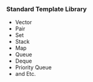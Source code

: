 ### Standard Template Library
- Vector
- Pair
- Set
- Stack
- Map
- Queue
- Deque
- Priority Queue
- and Etc.

